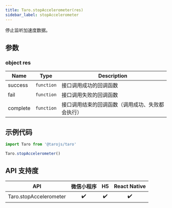 ```yaml
---
title: Taro.stopAccelerometer(res)
sidebar_label: stopAccelerometer
---
```


停止监听加速度数据。

## 参数

### object res

| Name | Type | Description |
| --- | --- | --- |
| success | <code>function</code> | 接口调用成功的回调函数 |
| fail | <code>function</code> | 接口调用失败的回调函数 |
| complete | <code>function</code> | 接口调用结束的回调函数（调用成功、失败都会执行） |

## 示例代码

```jsx
import Taro from '@tarojs/taro'

Taro.stopAccelerometer()
```

## API 支持度

| API | 微信小程序 | H5 | React Native |
| :-: | :-: | :-: | :-: |
| Taro.stopAccelerometer | ✔️ | ✔️ | ✔️  |

